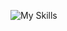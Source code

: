 ![My Skills](https://skillicons.dev/icons?i=py,git,github,django,flask,javascript,html,css,flutter)


